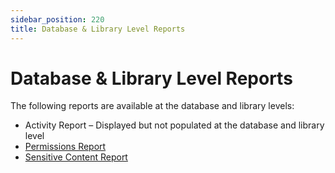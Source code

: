 ```yaml
---
sidebar_position: 220
title: Database & Library Level Reports
---
```


# Database & Library Level Reports

The following reports are available at the database and library levels:

* Activity Report – Displayed but not populated at the database and library level
* [Permissions Report](Permissions "Permissions Report")
* [Sensitive Content Report](SensitiveContent "Sensitive Content Report")